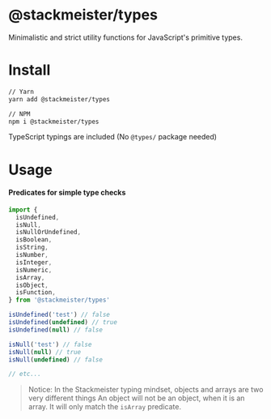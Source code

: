 @stackmeister/types
===================

Minimalistic and strict utility functions for JavaScript's primitive types.

Install
=======

```bash
// Yarn
yarn add @stackmeister/types

// NPM
npm i @stackmeister/types
```

TypeScript typings are included (No `@types/` package needed)

Usage
=====

#### Predicates for simple type checks

```ts
import {
  isUndefined,
  isNull,
  isNullOrUndefined,
  isBoolean,
  isString,
  isNumber,
  isInteger,
  isNumeric,
  isArray,
  isObject,
  isFunction,
} from '@stackmeister/types'

isUndefined('test') // false
isUndefined(undefined) // true
isUndefined(null) // false

isNull('test') // false
isNull(null) // true
isNull(undefined) // false

// etc...
```

> Notice: In the Stackmeister typing mindset, objects and arrays are two very different things
>         An object will not be an object, when it is an array. It will only match the `isArray` predicate.